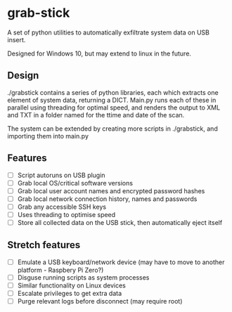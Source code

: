 # grab-stick
A set of python utilities to automatically exfiltrate system data on USB insert.

Designed for Windows 10, but may extend to linux in the future.

## Design
./grabstick contains a series of python libraries, each which extracts one element of system data, returning a DICT.
Main.py runs each of these in parallel using threading for optimal speed, and renders the output to XML and TXT in a
folder named for the ttime and date of the scan.

The system can be extended by creating more scripts in ./grabstick, and importing them into main.py

## Features
- [ ] Script autoruns on USB plugin
- [ ] Grab local OS/critical software versions
- [ ] Grab local user account names and encrypted password hashes
- [ ] Grab local network connection history, names and passwords
- [ ] Grab any accessible SSH keys
- [ ] Uses threading to optimise speed
- [ ] Store all collected data on the USB stick, then automatically eject itself

## Stretch features
- [ ] Emulate a USB keyboard/network device (may have to move to another platform - Raspbery Pi Zero?)
- [ ] Disguse running scripts as system processes
- [ ] Similar functionality on Linux devices
- [ ] Escalate privileges to get extra data
- [ ] Purge relevant logs before disconnect (may require root)